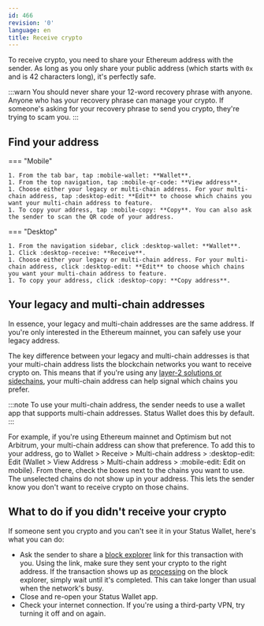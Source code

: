```yaml
---
id: 466
revision: '0'
language: en
title: Receive crypto
---
```


To receive crypto, you need to share your Ethereum address with the sender. As long as you only share your public address (which starts with `0x` and is 42 characters long), it's perfectly safe.

:::warn
You should never share your 12-word recovery phrase with anyone. Anyone who has your recovery phrase can manage your crypto. If someone's asking for your recovery phrase to send you crypto, they're trying to scam you.
:::

## Find your address

=== "Mobile"

    1. From the tab bar, tap :mobile-wallet: **Wallet**.
    1. From the top navigation, tap :mobile-qr-code: **View address**.
    1. Choose either your legacy or multi-chain address. For your multi-chain address, tap :desktop-edit: **Edit** to choose which chains you want your multi-chain address to feature.
    1. To copy your address, tap :mobile-copy: **Copy**. You can also ask the sender to scan the QR code of your address.

=== "Desktop"

    1. From the navigation sidebar, click :desktop-wallet: **Wallet**.
    1. Click :desktop-receive: **Receive**.
    1. Choose either your legacy or multi-chain address. For your multi-chain address, click :desktop-edit: **Edit** to choose which chains you want your multi-chain address to feature.
    1. To copy your address, click :desktop-copy: **Copy address**.

## Your legacy and multi-chain addresses

In essence, your legacy and multi-chain addresses are the same address. If you're only interested in the Ethereum mainnet, you can safely use your legacy address.

The key difference between your legacy and multi-chain addresses is that your multi-chain address lists the blockchain networks you want to receive crypto on. This means that if you're using any [layer-2 solutions or sidechains](./understand-l2s-and-sidechains.md), your multi-chain address can help signal which chains you prefer.

:::note
To use your multi-chain address, the sender needs to use a wallet app that supports multi-chain addresses. Status Wallet does this by default.
:::

For example, if you're using Ethereum mainnet and Optimism but not Arbitrum, your multi-chain address can show that preference. To add this to your address, go to Wallet > Receive > Multi-chain address > :desktop-edit: Edit (Wallet > View Address > Multi-chain address > :mobile-edit: Edit on mobile). From there, check the boxes next to the chains you want to use. The unselected chains do not show up in your address. This lets the sender know you don't want to receive crypto on those chains.

## What to do if you didn't receive your crypto

If someone sent you crypto and you can't see it in your Status Wallet, here's what you can do:

- Ask the sender to share a [block explorer](./understand-block-explorers.md) link for this transaction with you. Using the link, make sure they sent your crypto to the right address. If the transaction shows up as [processing](./understand-transaction-statuses.md) on the block explorer, simply wait until it's completed. This can take longer than usual when the network's busy.
- Close and re-open your Status Wallet app.
- Check your internet connection. If you're using a third-party VPN, try turning it off and on again.
